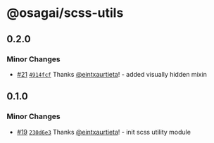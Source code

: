 # @osagai/scss-utils

## 0.2.0

### Minor Changes

- [#21](https://github.com/gizaki/osagai/pull/21)
  [`4914fcf`](https://github.com/gizaki/osagai/commit/4914fcf2cf2d12c8b85813eb4255e5224eaa5960)
  Thanks [@eintxaurtieta](https://github.com/eintxaurtieta)! - added visually
  hidden mixin

## 0.1.0

### Minor Changes

- [#19](https://github.com/gizaki/osagai/pull/19)
  [`230d6e3`](https://github.com/gizaki/osagai/commit/230d6e3d42f1b97150b31ca213f9d1a79b2690cd)
  Thanks [@eintxaurtieta](https://github.com/eintxaurtieta)! - init scss utility
  module
